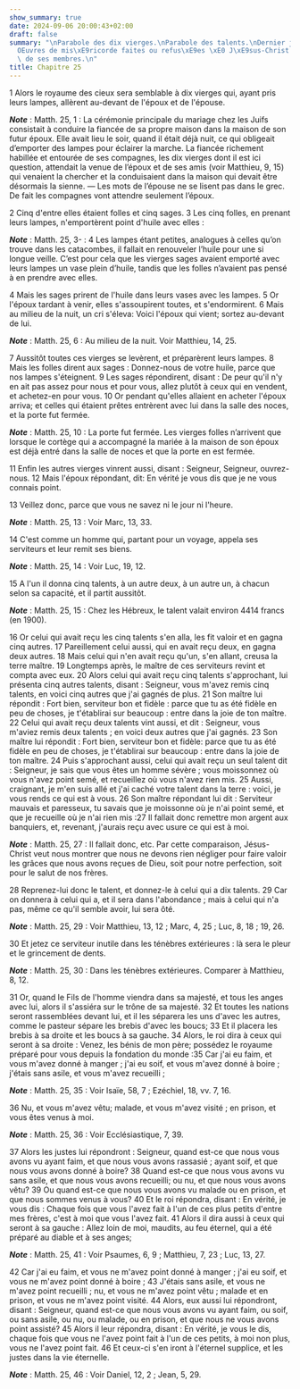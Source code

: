 ```yaml
---
show_summary: true
date: 2024-09-06 20:00:43+02:00
draft: false
summary: "\nParabole des dix vierges.\nParabole des talents.\nDernier jugement.\n\
  OEuvres de mis\xE9ricorde faites ou refus\xE9es \xE0 J\xE9sus-Christ dans la personne\
  \ de ses membres.\n"
title: Chapitre 25
---
```





1 Alors le royaume des cieux sera semblable à dix vierges qui, ayant pris leurs lampes, allèrent au-devant de l'époux et de l'épouse.

***Note*** :  Matth. 25, 1 : La cérémonie principale du mariage chez les Juifs consistait à conduire la fiancée de sa propre maison dans la maison de son futur époux. Elle avait lieu le soir, quand il était déjà nuit, ce qui obligeait d’emporter des lampes pour éclairer la marche. La fiancée richement habillée et entourée de ses compagnes, les dix vierges dont il est ici question, attendait la venue de l’époux et de ses amis (voir Matthieu, 9, 15) qui venaient la chercher et la conduisaient dans la maison qui devait être désormais la sienne. ― Les mots de l’épouse ne se lisent pas dans le grec. De fait les compagnes vont attendre seulement l’époux.

2 Cinq d'entre elles étaient folles et cinq sages. 3 Les cinq folles, en prenant leurs lampes, n'emportèrent point d'huile avec elles :

***Note*** :  Matth. 25, 3- : 4 Les lampes étant petites, analogues à celles qu’on trouve dans les catacombes, il fallait en renouveler l’huile pour une si longue veille. C’est pour cela que les vierges sages avaient emporté avec leurs lampes un vase plein d’huile, tandis que les folles n’avaient pas pensé à en prendre avec elles.

4 Mais les sages prirent de l'huile dans leurs vases avec les lampes. 5 Or l'époux tardant à venir, elles s'assoupirent toutes, et s'endormirent. 6 Mais au milieu de la nuit, un cri s'éleva: Voici l'époux qui vient; sortez au-devant de lui.

***Note*** :  Matth. 25, 6 : Au milieu de la nuit. Voir Matthieu, 14, 25.

7 Aussitôt toutes ces vierges se levèrent, et préparèrent leurs lampes. 8 Mais les folles dirent aux sages : Donnez-nous de votre huile, parce que nos lampes s'éteignent. 9 Les sages répondirent, disant : De peur qu'il n'y en ait pas assez pour nous et pour vous, allez plutôt à ceux qui en vendent, et achetez-en pour vous. 10 Or pendant qu'elles allaient en acheter l'époux arriva; et celles qui étaient prêtes entrèrent avec lui dans la salle des noces, et la porte fut fermée.

***Note*** :  Matth. 25, 10 : La porte fut fermée. Les vierges folles n’arrivent que lorsque le cortège qui a accompagné la mariée à la maison de son époux est déjà entré dans la salle de noces et que la porte en est fermée.

11 Enfin les autres vierges vinrent aussi, disant : Seigneur, Seigneur, ouvrez-nous. 12 Mais l'époux répondant, dit: En vérité je vous dis que je ne vous connais point.


13 Veillez donc, parce que vous ne savez ni le jour ni l'heure.

***Note*** :  Matth. 25, 13 : Voir Marc, 13, 33.


14 C'est comme un homme qui, partant pour un voyage, appela ses serviteurs et leur remit ses biens.

***Note*** :  Matth. 25, 14 : Voir Luc, 19, 12.

15 A l'un il donna cinq talents, à un autre deux, à un autre un, à chacun selon sa capacité, et il partit aussitôt.

***Note*** :  Matth. 25, 15 : Chez les Hébreux, le talent valait environ 4414 francs (en 1900).

16 Or celui qui avait reçu les cinq talents s'en alla, les fit valoir et en gagna cinq autres. 17 Pareillement celui aussi, qui en avait reçu deux, en gagna deux autres. 18 Mais celui qui n'en avait reçu qu'un, s'en allant, creusa la terre maître. 19 Longtemps après, le maître de ces serviteurs revint et compta avec eux. 20 Alors celui qui avait reçu cinq talents s'approchant, lui présenta cinq autres talents, disant : Seigneur, vous m'avez remis cinq talents, en voici cinq autres que j'ai gagnés de plus. 21 Son maître lui répondit : Fort bien, serviteur bon et fidèle : parce que tu as été fidèle en peu de choses, je t'établirai sur beaucoup : entre dans la joie de ton maître. 22 Celui qui avait reçu deux talents vint aussi, et dit : Seigneur, vous m'aviez remis deux talents ; en voici deux autres que j'ai gagnés. 23 Son maître lui répondit : Fort bien, serviteur bon et fidèle: parce que tu as été fidèle en peu de choses, je t'établirai sur beaucoup : entre dans la joie de ton maître. 24 Puis s'approchant aussi,
celui qui avait reçu un seul talent dit : Seigneur, je sais que vous êtes un homme sévère ; vous moissonnez où vous n'avez point semé, et recueillez où vous n'avez rien mis. 25 Aussi, craignant, je m'en suis allé et j'ai caché votre talent dans la terre : voici, je vous rends ce qui est à vous. 26 Son maître répondant lui dit : Serviteur mauvais et paresseux, tu savais que je moissonne où je n'ai point semé, et que je recueille où je n'ai rien mis :27 Il fallait donc remettre mon argent aux banquiers, et, revenant, j'aurais reçu avec usure ce qui est à moi.

***Note*** :  Matth. 25, 27 : Il fallait donc, etc. Par cette comparaison, Jésus-Christ veut nous montrer que nous ne devons rien négliger pour faire valoir les grâces que nous avons reçues de Dieu, soit pour notre perfection, soit pour le salut de nos frères.

28 Reprenez-lui donc le talent, et donnez-le à celui qui a dix talents. 29 Car on donnera à celui qui a, et il sera dans l'abondance ; mais à celui qui n'a pas, même ce qu'il semble avoir, lui sera ôté.

***Note*** :  Matth. 25, 29 : Voir Matthieu, 13, 12 ; Marc, 4, 25 ; Luc, 8, 18 ; 19, 26.

30 Et jetez ce serviteur inutile dans les ténèbres extérieures : là sera le pleur et le grincement de dents.

***Note*** :  Matth. 25, 30 : Dans les ténèbres extérieures. Comparer à Matthieu, 8, 12.


31 Or, quand le Fils de l'homme viendra dans sa majesté, et tous les anges avec lui, alors il s'assiéra sur le trône de sa majesté. 32 Et toutes les nations seront rassemblées devant lui, et il les séparera les uns d'avec les autres, comme le pasteur sépare les brebis d'avec les boucs; 33 Et il placera les brebis à sa droite et les boucs à sa gauche. 34 Alors, le roi dira à ceux qui seront à sa droite : Venez, les bénis de mon père; possédez le royaume préparé pour vous depuis la fondation du monde :35 Car j'ai eu faim, et vous m'avez donné à manger ; j'ai eu soif, et vous m'avez donné à boire ; j'étais sans asile, et vous m'avez recueilli ;

***Note*** :  Matth. 25, 35 : Voir Isaïe, 58, 7 ; Ezéchiel, 18, vv. 7, 16.

36 Nu, et vous m'avez vêtu; malade, et vous m'avez visité ; en prison, et vous êtes venus à moi.

***Note*** :  Matth. 25, 36 : Voir Ecclésiastique, 7, 39.

37 Alors les justes lui répondront : Seigneur, quand est-ce que nous vous avons vu ayant faim, et que nous vous avons rassasié ; ayant soif, et que nous vous avons donné à boire? 38 Quand est-ce que nous vous avons vu sans asile, et que nous vous avons recueilli; ou nu, et que nous vous avons vêtu? 39 Ou quand est-ce que nous vous avons vu malade ou en prison, et que nous sommes venus à vous? 40 Et le roi répondra, disant : En vérité, je vous dis : Chaque fois que vous l'avez fait à l'un de ces plus petits d'entre mes frères, c'est à moi que vous l'avez fait. 41 Alors il dira aussi à ceux qui seront à sa gauche : Allez loin de moi, maudits, au feu éternel, qui a été préparé au diable et à ses anges;

***Note*** :  Matth. 25, 41 : Voir Psaumes, 6, 9 ; Matthieu, 7, 23 ; Luc, 13, 27.

42 Car j'ai eu faim, et vous ne m'avez point donné à manger ; j'ai eu soif, et vous ne m'avez point donné à boire ; 43 J'étais sans asile, et vous ne m'avez point recueilli ; nu, et vous ne m'avez point vêtu ; malade et en prison, et vous ne m'avez point visité. 44 Alors, eux aussi lui répondront, disant : Seigneur, quand est-ce que nous vous avons vu ayant faim, ou soif, ou sans asile, ou nu, ou malade, ou en prison, et que nous ne vous avons point assisté? 45 Alors il leur répondra, disant : En vérité, je vous le dis, chaque fois que vous ne l'avez point fait à l'un de ces petits, à moi non plus, vous ne l'avez point fait. 46 Et ceux-ci s'en iront à l'éternel supplice, et les justes dans la vie éternelle.

***Note*** :  Matth. 25, 46 : Voir Daniel, 12, 2 ; Jean, 5, 29.

